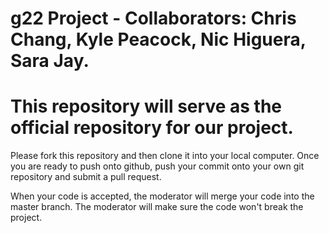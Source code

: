 # g22 Project - Collaborators: Chris Chang, Kyle Peacock, Nic Higuera, Sara Jay.

# This repository will serve as the official repository for our project.

Please fork this repository and then clone it into your local computer.
Once you are ready to push onto github, push your commit onto your own git repository and submit a pull request.

When your code is accepted, the moderator will merge your code into the master branch.
The moderator will make sure the code won't break the project.




